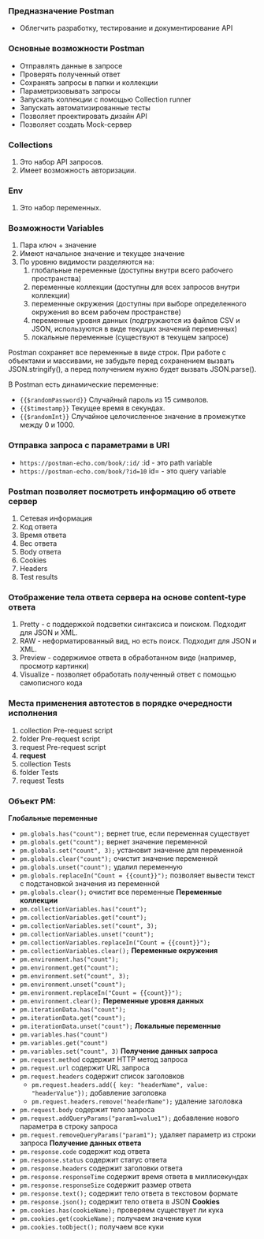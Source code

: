 ### Предназначение Postman
- Облегчить разработку, тестирование и документирование API

### Основные возможности Postman
- Отправлять данные в запросе
- Проверять полученный ответ
- Сохранять запросы в папки и коллекции
- Параметризовывать запросы
- Запускать коллекции с помощью Collection runner
- Запускать автоматизированные тесты 
- Позволяет проектировать дизайн API
- Позволяет создать Mock-сервер

### Collections
1. Это набор API запросов.
2. Имеет возможность авторизации.

### Env
1. Это набор переменных.

### Возможности Variables
1. Пара ключ + значение
2. Имеют начальное значение и текущее значение 
3. По уровню видимости разделяются на:
   1. глобальные переменные (доступны внутри всего рабочего пространства)
   2. переменные коллекции (доступны для всех запросов внутри коллекции)
   3. переменные окружения (доступны при выборе определенного окружения во всем рабочем пространстве)
   4. переменные уровня данных (подгружаются из файлов CSV и JSON, используются в виде текущих значений переменных)
   5. локальные переменные (существуют в текущем запросе)

Postman сохраняет все переменные в виде строк. 
При работе с объектами и массивами, не забудьте перед сохранением 
вызвать JSON.stringify(), а перед получением нужно будет вызвать JSON.parse().

В Postman есть динамические переменные:
- `{{$randomPassword}}` Случайный пароль из 15 символов.
- `{{$timestamp}}` Текущее время в секундах.
- `{{$randomInt}}` Случайное целочисленное значение в промежутке между 0 и 1000.

### Отправка запроса с параметрами в URI
- `https://postman-echo.com/book/:id/` :id - это path variable
- `https://postman-echo.com/book/?id=10` id= - это query variable

### Postman позволяет посмотреть информацию об ответе сервер
1. Сетевая информация
2. Код ответа
3. Время ответа
4. Вес ответа
5. Body ответа
6. Cookies
7. Headers
8. Test results

### Отображение тела ответа сервера на основе content-type ответа
1. Pretty - с поддержкой подсветки синтаксиса и поиском. Подходит для JSON и XML.
2. RAW - неформатированный вид, но есть поиск. Подходит для JSON и XML.
3. Preview - содержимое ответа в обработанном виде (например, просмотр картинки)
4. Visualize - позволяет обработать полученный ответ с помощью самописного кода

### Места применения автотестов в порядке очередности исполнения
1. collection Pre-request script
2. folder Pre-request script
3. request Pre-request script
4. **request**
5. collection Tests
6. folder Tests
7. request Tests

### Объект PM: 
**Глобальные переменные**
- `pm.globals.has("count");` вернет true, если переменная существует
- `pm.globals.get("count");` вернет значение переменной
- `pm.globals.set("count", 3);` установит значение для переменной
- `pm.globals.clear("count");` очистит значение переменной
- `pm.globals.unset("count");` удалил переменную
- `pm.globals.replaceIn("Count = {{count}}");` позволяет вывести текст с подстановкой значения из переменной
- `pm.globals.clear();` очистит все переменные
**Переменные коллекции**
- `pm.collectionVariables.has("count");`
- `pm.collectionVariables.get("count");`
- `pm.collectionVariables.set("count", 3);`
- `pm.collectionVariables.unset("count");`
- `pm.collectionVariables.replaceIn("Count = {{count}}");`
- `pm.collectionVariables.clear();`
**Переменные окружения**
- `pm.environment.has("count");`
- `pm.environment.get("count");`
- `pm.environment.set("count", 3);`
- `pm.environment.unset("count");`
- `pm.environment.replaceIn("Count = {{count}}");`
- `pm.environment.clear();`
**Переменные уровня данных**
- `pm.iterationData.has("count");`
- `pm.iterationData.get("count");`
- `pm.iterationData.unset("count");`
**Локальные переменные**
- `pm.variables.has("count")`
- `pm.variables.get("count")`
- `pm.variables.set("count", 3)`
**Получение данных запроса**
- `pm.request.method` содержит HTTP метод запроса
- `pm.request.url` содержит URL запроса
- `pm.request.headers` содержит список заголовков
  - `pm.request.headers.add({ key: "headerName", value: "headerValue"});` добавление заголовка
  - `pm.request.headers.remove("headerName");` удаление заголовка
- `pm.request.body` содержит тело запроса
- `pm.request.addQueryParams("param1=value1");` добавление нового параметра в строку запроса
- `pm.request.removeQueryParams("param1");` удаляет параметр из строки запроса
**Получение данных ответа**
- `pm.response.code` содержит код ответа
- `pm.response.status` содержит статус ответа
- `pm.response.headers` содержит заголовки ответа
- `pm.response.responseTime` содержит время ответа в миллисекундах
- `pm.response.responseSize` содержит размер ответа
- `pm.response.text();` содержит тело ответа в текстовом формате
- `pm.response.json();` содержит тело ответа в JSON
**Cookies**
- `pm.cookies.has(cookieName);` проверяем существует ли кука
- `pm.cookies.get(cookieName);` получаем значение куки
- `pm.cookies.toObject();` получаем все куки